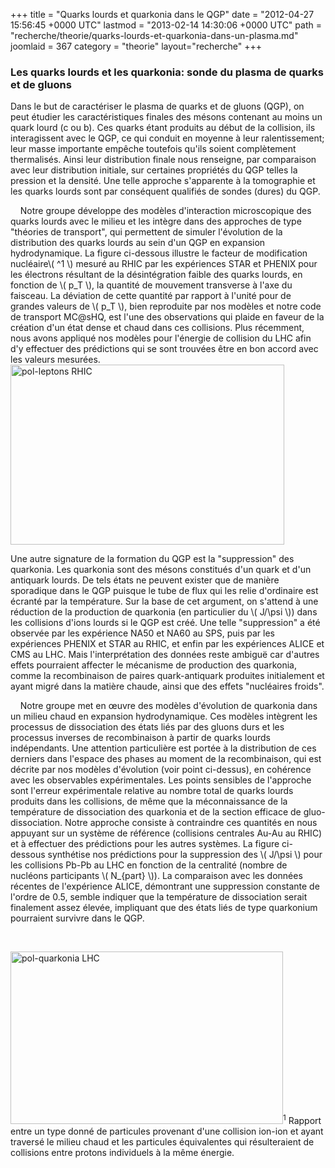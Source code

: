 +++
title = "Quarks lourds et quarkonia dans le QGP"
date = "2012-04-27 15:56:45 +0000 UTC"
lastmod = "2013-02-14 14:30:06 +0000 UTC"
path = "recherche/theorie/quarks-lourds-et-quarkonia-dans-un-plasma.md"
joomlaid = 367
category = "theorie"
layout="recherche"
+++
<h3><strong>Les quarks lourds et les quarkonia: sonde du plasma de quarks et de gluons  </strong></h3>
<p>Dans le but de caractériser le plasma de quarks et de gluons (QGP), on peut étudier les caractéristiques finales des mésons contenant au moins un quark lourd (c ou b). Ces quarks étant produits au début de la collision, ils interagissent avec le QGP, ce qui conduit en moyenne à leur ralentissement; leur masse importante empêche toutefois qu'ils soient complètement thermalisés. Ainsi leur distribution finale nous renseigne, par comparaison avec leur distribution initiale, sur certaines propriétés du QGP telles la pression et la densité. Une telle approche s'apparente à la tomographie et les quarks lourds sont par conséquent qualifiés de sondes (dures) du QGP.</p>
<p>    Notre groupe développe des modèles d'interaction microscopique des quarks lourds avec le milieu et les intègre dans des approches de type "théories de transport", qui permettent de simuler l'évolution de la distribution des quarks lourds au sein d'un QGP en expansion hydrodynamique. La figure ci-dessous illustre le facteur de modification nucléaire\( ^1 \)<sup></sup> mesuré au RHIC par les expériences STAR et PHENIX pour les électrons résultant de la désintégration faible des quarks lourds, en fonction de \( p_T \), la quantité de mouvement transverse à l'axe du faisceau. La déviation de cette quantité par rapport à l'unité pour de grandes valeurs de \( p_T \), bien reproduite par nos modèles et notre code de transport MC@sHQ, est l'une des observations qui plaide en faveur de la création d'un état dense et chaud dans ces collisions. Plus récemment, nous avons appliqué nos modèles pour l'énergie de collision du LHC afin d'y effectuer des prédictions qui se sont trouvées être en bon accord avec les valeurs mesurées.<img alt="pol-leptons RHIC" src="images/Recherche/TheorieHE/pol-leptons_RHIC.jpg" height="288" width="438"/></p>
<p>Une autre signature de la formation du QGP est la "suppression" des quarkonia. Les quarkonia sont des mésons constitués d'un quark et d'un antiquark lourds. De tels états ne peuvent exister que de manière sporadique dans le QGP puisque le tube de flux qui les relie d'ordinaire est écranté par la température. Sur la base de cet argument, on s'attend à une réduction de la production de quarkonia (en particulier du \( J/\psi \)) dans les collisions d'ions lourds si le QGP est créé. Une telle "suppression" a été observée par les expérience NA50 et NA60 au SPS, puis par les expériences PHENIX et STAR au RHIC, et enfin par les expériences ALICE et CMS au LHC. Mais l'interprétation des données reste ambiguë car d'autres effets pourraient affecter le mécanisme de production des quarkonia, comme la recombinaison de paires quark-antiquark produites initialement et ayant migré dans la matière chaude, ainsi que des effets "nucléaires froids".</p>
<p>    Notre groupe met en œuvre des modèles d'évolution de quarkonia dans un milieu chaud en expansion hydrodynamique. Ces modèles intègrent les processus de dissociation des états liés par des gluons durs et les processus inverses de recombinaison à partir de quarks lourds indépendants. Une attention particulière est portée à la distribution de ces derniers dans l'espace des phases au moment de la recombinaison, qui est décrite par nos modèles d'évolution (voir point ci-dessus), en cohérence avec les observables expérimentales. Les points sensibles de l'approche sont l'erreur expérimentale relative au nombre total de quarks lourds produits dans les collisions, de même que la méconnaissance de la température de dissociation des quarkonia et de la section efficace de gluo-dissociation. Notre approche consiste à contraindre ces quantités en nous appuyant sur un système de référence (collisions centrales Au-Au au RHIC) et à effectuer des prédictions pour les autres systèmes. La figure ci-dessous synthétise nos prédictions pour la suppression des \( J/\psi \) pour les collisions Pb-Pb au LHC en fonction de la centralité (nombre de nucléons participants \( N_{part} \)). La comparaison avec les données récentes de l'expérience ALICE, démontrant une suppression constante de l'ordre de 0.5, semble indiquer que la température de dissociation serait finalement assez élevée, impliquant que des états liés de type quarkonium pourraient survivre dans le QGP.      </p>
<p> </p>
<p><img alt="pol-quarkonia LHC" src="images/Recherche/TheorieHE/pol-quarkonia_LHC.jpg" height="276" width="436"/><sup>1</sup> Rapport entre un type donné de particules provenant d'une collision ion-ion et ayant traversé le milieu chaud et les particules équivalentes qui résulteraient de collisions entre protons individuels à la même énergie.   </p>
